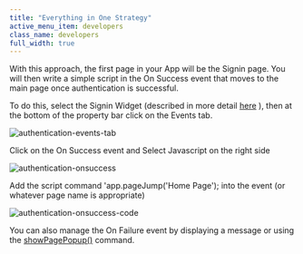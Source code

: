 ```yaml
---
title: "Everything in One Strategy"
active_menu_item: developers
class_name: developers
full_width: true
---
```



With this approach, the first page in your App will be the Signin page. You will then write a simple script in the On Success event that moves to the main page once authentication is successful.

To do this, select the Signin Widget (described in more detail [here](../sign-in) ), then at the bottom of the property bar click on the Events tab.

![authentication-events-tab](/img/docs/authentication-events-tab.png)

Click on the On Success event and Select Javascript on the right side

![authentication-onsuccess](/img/docs/authentication-onsuccess.png)

Add the script command 'app.pageJump('Home Page'); into the event (or whatever page name is appropriate)

![authentication-onsuccess-code](/img/docs/authentication-onsuccess-code.png)

You can also manage the On Failure event by displaying a message or using the [showPagePopup()](../../../../scripting-apis/client-api/page-functions/showpagepopup) command.

